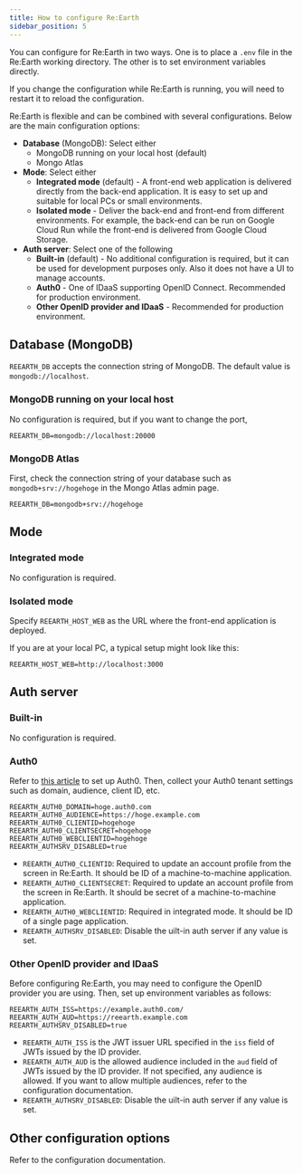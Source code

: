 ```yaml
---
title: How to configure Re:Earth
sidebar_position: 5
---
```


You can configure for Re:Earth in two ways. One is to place a `.env` file in the Re:Earth working directory. The other is to set environment variables directly.

If you change the configuration while Re:Earth is running, you will need to restart it to reload the configuration.

Re:Earth is flexible and can be combined with several configurations. Below are the main configuration options:

- **Database** (MongoDB): Select either
  - MongoDB running on your local host (default)
  - Mongo Atlas
- **Mode**: Select either
  - **Integrated mode** (default) - A front-end web application is delivered directly from the back-end application. It is easy to set up and suitable for local PCs or small environments.
  - **Isolated mode** - Deliver the back-end and front-end from different environments. For example, the back-end can be run on Google Cloud Run while the front-end is delivered from Google Cloud Storage.
- **Auth server**: Select one of the following
  - **Built-in** (default) - No additional configuration is required, but it can be used for development purposes only. Also it does not have a UI to manage accounts.
  - **Auth0** - One of IDaaS supporting OpenID Connect. Recommended for production environment.
  - **Other OpenID provider and IDaaS** - Recommended for production environment.

## Database (MongoDB)

`REEARTH_DB` accepts the connection string of MongoDB. The default value is `mongodb://localhost`.

### MongoDB running on your local host

No configuration is required, but if you want to change the port,

```
REEARTH_DB=mongodb://localhost:20000
```

### MongoDB Atlas

First, check the connection string of your database such as `mongodb+srv://hogehoge` in the Mongo Atlas admin page.

```
REEARTH_DB=mongodb+srv://hogehoge
```

## Mode

### Integrated mode

No configuration is required.

### Isolated mode

Specify `REEARTH_HOST_WEB` as the URL where the front-end application is deployed.

If you are at your local PC, a typical setup might look like this:

```
REEARTH_HOST_WEB=http://localhost:3000
```

## Auth server

### Built-in

No configuration is required.

### Auth0

Refer to [this article](/developer-guide/intro/setup/how-to-set-up-auth0) to set up Auth0. Then, collect your Auth0 tenant settings such as domain, audience, client ID, etc.

```
REEARTH_AUTH0_DOMAIN=hoge.auth0.com
REEARTH_AUTH0_AUDIENCE=https://hoge.example.com
REEARTH_AUTH0_CLIENTID=hogehoge
REEARTH_AUTH0_CLIENTSECRET=hogehoge
REEARTH_AUTH0_WEBCLIENTID=hogehoge
REEARTH_AUTHSRV_DISABLED=true
```

- `REEARTH_AUTH0_CLIENTID`: Required to update an account profile from the screen in Re:Earth. It should be ID of a machine-to-machine application.
- `REEARTH_AUTH0_CLIENTSECRET`: Required to update an account profile from the screen in Re:Earth. It should be secret of a machine-to-machine application.
- `REEARTH_AUTH0_WEBCLIENTID`: Required in integrated mode. It should be ID of a single page application.
- `REEARTH_AUTHSRV_DISABLED`: Disable the uilt-in auth server if any value is set.

### Other OpenID provider and IDaaS

Before configuring Re:Earth, you may need to configure the OpenID provider you are using. Then, set up environment variables as follows:

```
REEARTH_AUTH_ISS=https://example.auth0.com/
REEARTH_AUTH_AUD=https://reearth.example.com
REEARTH_AUTHSRV_DISABLED=true
```

- `REEARTH_AUTH_ISS` is the JWT issuer URL specified in the `iss` field of JWTs issued by the ID provider.
- `REEARTH_AUTH_AUD` is the allowed audience included in the `aud` field of JWTs issued by the ID provider. If not specified, any audience is allowed. If you want to allow multiple audiences, refer to the configuration documentation.
- `REEARTH_AUTHSRV_DISABLED`: Disable the uilt-in auth server if any value is set.

## Other configuration options

Refer to the configuration documentation.
